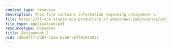 ```yaml
---
content_type: resource
description: This file contains information regarding assignment 2.
file: https://ol-ocw-studio-app-production.s3.amazonaws.com/courses/cms-405-media-and-methods-seeing-and-expression-spring-2013/140e8717d28743aeb2b6bb7f0c022833_MITCMS_405S13_assignment2.pdf
file_type: application/pdf
resourcetype: Document
title: Assignment 2
uid: 140e8717-d287-43ae-b2b6-bb7f0c022833
---
```


